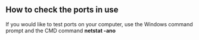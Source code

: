 ## How to check the ports in use
If you would like to test ports on your computer, use the Windows command prompt and the CMD command **netstat -ano**
